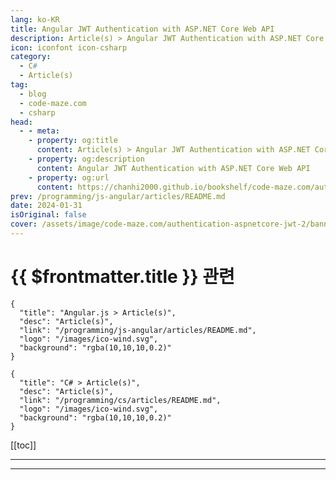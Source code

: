 ```yaml
---
lang: ko-KR
title: Angular JWT Authentication with ASP.NET Core Web API
description: Article(s) > Angular JWT Authentication with ASP.NET Core Web API
icon: iconfont icon-csharp
category: 
  - C#
  - Article(s)
tag: 
  - blog
  - code-maze.com
  - csharp
head:  
  - - meta:
    - property: og:title
      content: Article(s) > Angular JWT Authentication with ASP.NET Core Web API
    - property: og:description
      content: Angular JWT Authentication with ASP.NET Core Web API
    - property: og:url
      content: https://chanhi2000.github.io/bookshelf/code-maze.com/authentication-aspnetcore-jwt-2.html
prev: /programming/js-angular/articles/README.md
date: 2024-01-31
isOriginal: false
cover: /assets/image/code-maze.com/authentication-aspnetcore-jwt-2/banner.png
---
```


# {{ $frontmatter.title }} 관련

```component VPCard
{
  "title": "Angular.js > Article(s)",
  "desc": "Article(s)",
  "link": "/programming/js-angular/articles/README.md",
  "logo": "/images/ico-wind.svg",
  "background": "rgba(10,10,10,0.2)"
}
```

```component VPCard
{
  "title": "C# > Article(s)",
  "desc": "Article(s)",
  "link": "/programming/cs/articles/README.md",
  "logo": "/images/ico-wind.svg",
  "background": "rgba(10,10,10,0.2)"
}
```

[[toc]]

---

<SiteInfo
  name="Angular JWT Authentication with ASP.NET Core Web API"
  desc="Angular JWT as a frontend part of the ASP.NET Core JWT Authentication and Authorization example project implemented using the Angular framework."
  url="https://code-maze.com/authentication-aspnetcore-jwt-2/"
  logo="/assets/image/code-maze.com/favicon.png"
  preview="/assets/image/code-maze.com/authentication-aspnetcore-jwt-2/banner.png"/>

<!-- TODO: 작성 -->

---

<TagLinks />